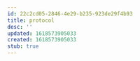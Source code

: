 ```yaml
---
id: 22c2cd05-2846-4e29-b235-923de29f4b93
title: protocol
desc: ''
updated: 1618573905033
created: 1618573905033
stub: true
---
```


